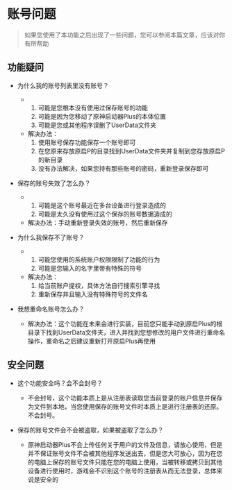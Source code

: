 

# 账号问题

> 如果您使用了本功能之后出现了一些问题，您可以参阅本篇文章，应该对你有所帮助

## 功能疑问

- 为什么我的账号列表里没有账号？
  - 1. 可能是您根本没有使用过保存账号的功能
    2. 可能是因为您移动了原神启动器Plus的本体位置
    3. 可能是您或其他程序误删了UserData文件夹
  - 解决办法：
    1. 使用账号保存功能保存一个账号即可
    1. 在您原来存放原启P的目录找到UserData文件夹并复制到您存放原启P的新目录
    1. 没有办法解决，如果您持有那些账号的密码，重新登录保存即可



- 保存的账号失效了怎么办？
  - 1. 可能是这个账号最近在多台设备进行登录造成的
    2. 可能是太久没有使用过这个保存的账号数据造成的
  - 解决办法：手动重新登录失效的账号，然后重新保存



- 为什么我保存不了账号？
  - 1. 可能您使用的系统账户权限限制了功能的行为
    2. 可能是您输入的名字里带有特殊的符号
  - 解决办法：
    1. 给当前账户提权，具体方法自行搜索引擎寻找
    2. 重新保存并且输入没有特殊符号的文件名



- 我想重命名账号怎么办？
  - 解决办法：这个功能在未来会进行实装，目前您只能手动到原启Plus的根目录下找到UserData文件夹，进入并找到您想修改的用户文件进行重命名操作，重命名之后建议重新打开原启Plus再使用



## 安全问题

- 这个功能安全吗？会不会封号？
  - 不会封号，这个功能本质上是从注册表读取您当前登录的账户信息并保存为文件到本地，当您使用保存的账号文件时本质上是进行注册表的还原。不会封号。



- 保存的账号文件会不会被盗取，如果被盗取了怎么办？
  - 原神启动器Plus不会上传任何关于用户的文件及信息，请放心使用，但是并不保证账号文件不会被其他程序发送出去，但是您大可放心，因为在您的电脑上保存的账号文件只能在您的电脑上使用，当被转移或拷贝到其他设备进行使用时，游戏会不识别这个账号的注册表从而无法登录，总体来说是安全的

